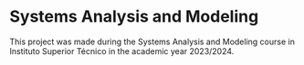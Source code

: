 
# Systems Analysis and Modeling
This project was made during the Systems Analysis and Modeling course in Instituto Superior Técnico in the academic year 2023/2024.
